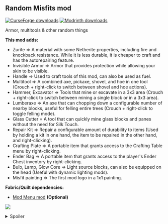 <h2><strong>Random Misfits mod</strong></h2>
<p><a href="https://www.curseforge.com/minecraft/mc-mods/random-misfits"><img src="https://cf.way2muchnoise.eu/full_1057489_downloads.svg?badge_style=flat" alt="CurseForge downloads" /></a> <a href="https://modrinth.com/mod/random-misfits"><img src="https://img.shields.io/badge/dynamic/json?color=2d2d2d&amp;colorA=17b85a&amp;style=flat-square&amp;label=&amp;suffix= downloads&amp;query=downloads&amp;url=https://api.modrinth.com/v2/project/sdjh3tKn&amp;logo=modrinth&amp;logoColor=2d2d2d" alt="Modrinth downloads" /></a></p>

Armor, multitools & other random things

<strong>This mod adds:</strong>

- Zurite => A material with some Netherite properties, including fire and knockback resistance. While it is less durable, it is cheaper to craft and has the autorepairing feature.
- Invisible Armor => Armor that provides protection while allowing your skin to be visible.
- Handle => Used to craft tools of this mod, can also be used as fuel.
- Multitool => A combined axe, pickaxe, shovel, and hoe in one tool (Crouch + right-click to switch between shovel and hoe actions).
- Hammer, Excavator => Tools that mine or excavate in a 3x3 area (Crouch + right-click to switch between mining a single block or in a 3x3 area).
- Lumberaxe => An axe that can chopping down a configurable number of nearby blocks, useful for felling entire trees (Crouch + right-click to toggle felling mode).
- Glass Cutter = A tool that can quickly mine glass blocks and panes without the need for Silk Touch.
- Repair Kit => Repair a configurable amount of durability to items (Used by holding a kit in one hand, the item to be repaired in the other hand, and right-clicking).
- Crafting Plate => A portable item that grants access to the Crafting Table menu by right-clicking.
- Ender Bag => A portable item that grants access to the player's Ender Chest inventory by right-clicking.
- Bulb, Lamp, Glow Core => Light source blocks, can also be equipped on the head (Useful with dynamic lighting mods).
- Misfit painting => The first mod logo in a 1x1 painting.

<strong>Fabric/Quilt dependencies:</strong>

- <a href="https://modrinth.com/mod/modmenu" target="_blank">Mod Menu mod</a> <strong>(Optional)</strong>

<img src="https://cdn.modrinth.com/data/sdjh3tKn/images/e0a51c70c4522747de6ef739dffe18e2b38c2f89.png"><br>

<details>
  <summary>Spoiler</summary>

<img src="https://cdn.modrinth.com/data/sdjh3tKn/images/794a538cb12496260a0c117e9c735c3622ab2eb8.png" width="500">

</details>